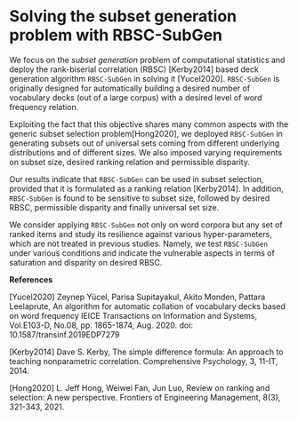 # Solving the subset generation problem with RBSC-SubGen

We focus on the *subset generation* problem of computational statistics and deploy the rank-biserial correlation (RBSC) [Kerby2014] based deck generation algorithm ``RBSC-SubGen`` in solving it [Yucel2020]. ``RBSC-SubGen`` is originally designed for automatically building a desired number of vocabulary decks (out of a large corpus) with a desired level of word frequency relation. 

Exploiting the fact that this objective shares many common aspects with the generic subset selection problem[Hong2020], we deployed ``RBSC-SubGen`` in generating subsets out of universal sets coming from different underlying distributions and of different sizes. We also imposed varying requirements on subset size, desired ranking relation and permissible disparity. 

Our results indicate that ``RBSC-SubGen`` can be used in subset selection, provided that it is formulated as a ranking relation [Kerby2014]. In addition, ``RBSC-SubGen`` is found to be sensitive to subset size, followed by desired RBSC, permissible disparity and finally universal set size.

We consider applying ``RBSC-SubGen`` not only on word corpora but any set of ranked items and study its resilience against various hyper-parameters, which are not treated in previous studies. Namely, we test ``RBSC-SubGen`` under various conditions and indicate the vulnerable aspects in terms of saturation and disparity on desired RBSC. 
 
 **References**

[Yucel2020] Zeynep Yücel, Parisa Supitayakul, Akito Monden, Pattara Leelaprute, 
An algorithm for automatic collation of vocabulary decks based on word frequency
IEICE Transactions on Information and Systems, Vol.E103-D, No.08, pp. 1865-1874, Aug. 2020.
doi: 10.1587/transinf.2019EDP7279

[Kerby2014] Dave S. Kerby, 
The simple difference formula: An approach to teaching nonparametric correlation. 
Comprehensive Psychology, 3, 11-IT, 2014.

[Hong2020] L. Jeff Hong, Weiwei Fan, Jun Luo,
Review on ranking and selection: A new perspective. 
Frontiers of Engineering Management, 8(3), 321-343, 2021.

